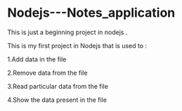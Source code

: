 # Nodejs---Notes_application
This is just a beginning project in nodejs .

This is my first project in Nodejs that is used to :

 1.Add data in the file
 
 2.Remove data from the file
 
 3.Read particular data from the file
 
 4.Show the data present in the file


